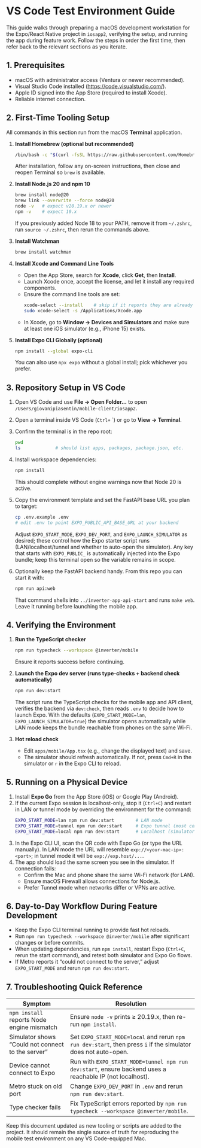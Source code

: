 # VS Code Test Environment Guide

This guide walks through preparing a macOS development workstation for the Expo/React Native project in `iosapp2`, verifying the setup, and running the app during feature work. Follow the steps in order the first time, then refer back to the relevant sections as you iterate.

## 1. Prerequisites

- macOS with administrator access (Ventura or newer recommended).
- Visual Studio Code installed (https://code.visualstudio.com/).
- Apple ID signed into the App Store (required to install Xcode).
- Reliable internet connection.

## 2. First-Time Tooling Setup

All commands in this section run from the macOS **Terminal** application.

1. **Install Homebrew (optional but recommended)**
   ```bash
   /bin/bash -c "$(curl -fsSL https://raw.githubusercontent.com/Homebrew/install/HEAD/install.sh)"
   ```
   After installation, follow any on-screen instructions, then close and reopen Terminal so `brew` is available.

2. **Install Node.js 20 and npm 10**
   ```bash
   brew install node@20
   brew link --overwrite --force node@20
   node -v   # expect v20.19.x or newer
   npm -v    # expect 10.x
   ```
   If you previously added Node 18 to your PATH, remove it from `~/.zshrc`, run `source ~/.zshrc`, then rerun the commands above.

3. **Install Watchman**
   ```bash
   brew install watchman
   ```

4. **Install Xcode and Command Line Tools**
   - Open the App Store, search for **Xcode**, click **Get**, then **Install**.
   - Launch Xcode once, accept the license, and let it install any required components.
   - Ensure the command line tools are set:
     ```bash
     xcode-select --install    # skip if it reports they are already installed
     sudo xcode-select -s /Applications/Xcode.app
     ```
   - In Xcode, go to **Window → Devices and Simulators** and make sure at least one iOS simulator (e.g., iPhone 15) exists.

5. **Install Expo CLI Globally (optional)**
   ```bash
   npm install --global expo-cli
   ```
   You can also use `npx expo` without a global install; pick whichever you prefer.

## 3. Repository Setup in VS Code

1. Open VS Code and use **File → Open Folder…** to open `/Users/giovanipiasentin/mobile-client/iosapp2`.
2. Open a terminal inside VS Code (`Ctrl+` `) or go to **View → Terminal**.
3. Confirm the terminal is in the repo root:
   ```bash
   pwd
   ls             # should list apps, packages, package.json, etc.
   ```
4. Install workspace dependencies:
   ```bash
   npm install
   ```
   This should complete without engine warnings now that Node 20 is active.

5. Copy the environment template and set the FastAPI base URL you plan to target:
   ```bash
   cp .env.example .env
   # edit .env to point EXPO_PUBLIC_API_BASE_URL at your backend
   ```
   Adjust `EXPO_START_MODE`, `EXPO_DEV_PORT`, and `EXPO_LAUNCH_SIMULATOR` as desired; these control how the Expo starter script runs (LAN/localhost/tunnel and whether to auto-open the simulator). Any key that starts with `EXPO_PUBLIC_` is automatically injected into the Expo bundle; keep this terminal open so the variable remains in scope.

6. Optionally keep the FastAPI backend handy. From this repo you can start it with:
   ```bash
   npm run api:web
   ```
   That command shells into `../inverter-app-api-start` and runs `make web`. Leave it running before launching the mobile app.

## 4. Verifying the Environment

1. **Run the TypeScript checker**
   ```bash
   npm run typecheck --workspace @inverter/mobile
   ```
   Ensure it reports success before continuing.

2. **Launch the Expo dev server (runs type-checks + backend check automatically)**
   ```bash
   npm run dev:start
   ```
   The script runs the TypeScript checks for the mobile app and API client, verifies the backend via `dev:check`, then reads `.env` to decide how to launch Expo. With the defaults (`EXPO_START_MODE=lan`, `EXPO_LAUNCH_SIMULATOR=true`) the simulator opens automatically while LAN mode keeps the bundle reachable from phones on the same Wi-Fi.

3. **Hot reload check**
   - Edit `apps/mobile/App.tsx` (e.g., change the displayed text) and save.
   - The simulator should refresh automatically. If not, press `Cmd+R` in the simulator or `r` in the Expo CLI to reload.

## 5. Running on a Physical Device

1. Install **Expo Go** from the App Store (iOS) or Google Play (Android).
2. If the current Expo session is localhost-only, stop it (`Ctrl+C`) and restart in LAN or tunnel mode by overriding the environment for the command:
   ```bash
   EXPO_START_MODE=lan npm run dev:start        # LAN mode
   EXPO_START_MODE=tunnel npm run dev:start     # Expo tunnel (most compatible across networks)
   EXPO_START_MODE=local npm run dev:start      # Localhost (simulator-only)
   ```
3. In the Expo CLI UI, scan the QR code with Expo Go (or type the URL manually). In LAN mode the URL will resemble `exp://<your-mac-ip>:<port>`; in tunnel mode it will be `exp://exp.host/...`.
4. The app should load the same screen you see in the simulator. If connection fails:
   - Confirm the Mac and phone share the same Wi-Fi network (for LAN).
   - Ensure macOS Firewall allows connections for Node.js.
   - Prefer Tunnel mode when networks differ or VPNs are active.

## 6. Day-to-Day Workflow During Feature Development

- Keep the Expo CLI terminal running to provide fast hot reloads.
- Run `npm run typecheck --workspace @inverter/mobile` after significant changes or before commits.
- When updating dependencies, run `npm install`, restart Expo (`Ctrl+C`, rerun the start command), and retest both simulator and Expo Go flows.
- If Metro reports it “could not connect to the server,” adjust `EXPO_START_MODE` and rerun `npm run dev:start`.

## 7. Troubleshooting Quick Reference

| Symptom | Resolution |
| --- | --- |
| `npm install` reports Node engine mismatch | Ensure `node -v` prints ≥ 20.19.x, then re-run `npm install`. |
| Simulator shows “Could not connect to the server” | Set `EXPO_START_MODE=local` and rerun `npm run dev:start`, then press `i` if the simulator does not auto-open. |
| Device cannot connect to Expo | Run with `EXPO_START_MODE=tunnel npm run dev:start`, ensure backend uses a reachable IP (not localhost). |
| Metro stuck on old port | Change `EXPO_DEV_PORT` in `.env` and rerun `npm run dev:start`. |
| Type checker fails | Fix TypeScript errors reported by `npm run typecheck --workspace @inverter/mobile`. |

Keep this document updated as new tooling or scripts are added to the project. It should remain the single source of truth for reproducing the mobile test environment on any VS Code-equipped Mac.
